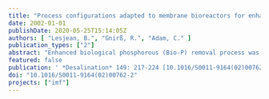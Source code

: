 ```yaml
---
title: "Process configurations adapted to membrane bioreactors for enhanced biological phosphorous and nitrogen removal"
date: 2002-01-01
publishDate: 2020-05-25T15:14:05Z
authors: [ "Lesjean, B.", "Gnirß, R.", "Adam, C." ]
publication_types: ["2"]
abstract: "Enhanced biological phosphorous (Bio-P) removal process was adapted to membrane bioreactor(MBR). One bench-scale pilot plant (BSP, 200-250L) and two medium-scale pilot plants (2//MSP,1000-3000L each) were operated under several configurations, including pre-denitrification and post-denitrification without addition of carbon source, and two solid retention times (SRT) of 15 and 26d, inparallel to the full-scale Bio-P removal activated sludge plant of Berlin-Ruhleben (12-18d SRT). Thetrials showed that efficient Bio-P removal can be achieved with MBR systems, in both pre- and post-denitrification configurations. Bio-P dynamics could be clearly demonstrated through batch-tests, online measurements, profile analyses, P-spiking trials, and mass balances. High P-removalperformances were achieved even with high SRT of 26d (around 9mgP/L was removed withP/TS~2.6%). Under similar operation conditions of sludge age and mass organic load, the MBRsystem achieved slightly higher P-removal than the conventional technology. This was due to therejection of particles and colloids through the microfiltration membrane. When spiking with phosphate,high Bio-P removal of up to 35-40mg/L could be achieved without addition of external carbon source,and P/TS stabilised around 7.5%."
featured: false
publication: ' *Desalination* 149: 217-224 [10.1016/S0011-9164(02)00762-2](https://doi.org/10.1016/S0011-9164(02)00762-2)'
doi: "10.1016/S0011-9164(02)00762-2"
projects: ["imf"]
---
```



